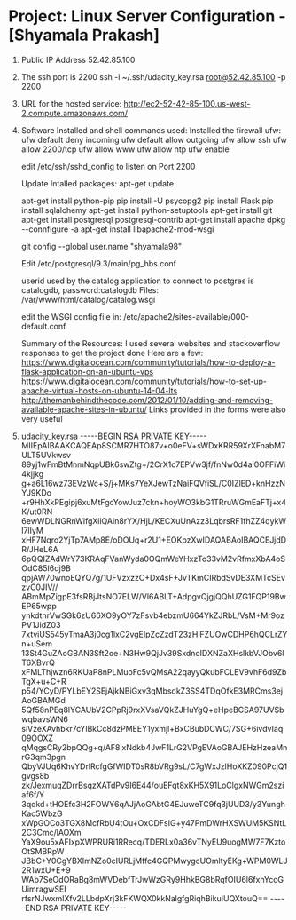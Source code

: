 Project: Linux Server Configuration  - [Shyamala Prakash]
================================
1. Public IP Address 52.42.85.100
2. The ssh port is 2200
   ssh -i ~/.ssh/udacity_key.rsa root@52.42.85.100 -p 2200
3. URL for the hosted service:
    http://ec2-52-42-85-100.us-west-2.compute.amazonaws.com/
    
4. Software Installed and shell commands used:
   Installed the firewall ufw:
     ufw default deny incoming
     ufw default allow outgoing
     ufw allow ssh
     ufw allow 2200/tcp
     ufw allow www
     ufw allow ntp
     ufw enable
     
    edit /etc/ssh/sshd_config to listen on Port 2200
     
     
   Update Intalled packages: 
    apt-get update
    
    apt-get install python-pip
    pip install -U psycopg2
    pip install Flask
    pip install sqlalchemy
    apt-get install python-setuptools
    apt-get install git
    apt-get install postgresql postgresql-contrib
    apt-get install apache
    dpkg --connfigure -a
    apt-get install libapache2-mod-wsgi
    
    git config --global user.name "shyamala98"
    
    Edit /etc/postgresql/9.3/main/pg_hbs.conf
    
    userid used by the catalog application to connect to postgres is
    catalogdb, password:catalogdb
    Files:
    /var/www/html/catalog/catalog.wsgi
    
    edit the WSGI config file in:
    /etc/apache2/sites-available/000-default.conf
    
    Summary of the Resources: 
    I used several websites and stackoverflow responses to get the project done
    Here are a few:
    https://www.digitalocean.com/community/tutorials/how-to-deploy-a-flask-application-on-an-ubuntu-vps
    https://www.digitalocean.com/community/tutorials/how-to-set-up-apache-virtual-hosts-on-ubuntu-14-04-lts
    http://themanbehindthecode.com/2012/01/10/adding-and-removing-available-apache-sites-in-ubuntu/
    Links provided in the forms were also very useful

5. udacity_key.rsa
-----BEGIN RSA PRIVATE KEY-----
MIIEpAIBAAKCAQEAp8SCMR7HTO87v+o0eFV+sWDxKRR59XrXFnabM7ULT5UVkwsv
89yj1wFmBtMnmNqpUBk6swZtg+/2CrX1c7EPVw3jf/fnNw0d4al0OFFiWi4kjjkg
g+a6L16wz73EVzWc+S/j+MKs7YeXJewTzNaiFQVfiSL/C0IZlED+knHzzNYJ9KDo
+r9HhXkPEgipj6xuMtFgcYowJuz7ckn+hoyWO3kbG1TRruWGmEaFTj+x4K/ut0RN
6ewWDLNGRnWifgXiiQAin8rYX/HjL/KECXuUnAzz3LqbrsRF1fhZZ4qykWl7lIyM
xHF7Nqro2YjTp7AMp8E/oDOUq+r2U1+EOKpzXwIDAQABAoIBAQCEJjdDR/JHeL6A
6pQQIZAdWrY73KRAqFVanWyda0OQmWeYHxzTo33vM2vRfmxXbA4oSOdC85I6dj9B
qpjAW70wnoEQYQ7g/1UFVzxzzC+Dx4sF+JvTKmCIRbdSvDE3XMTcSEvzvC0JIV//
ABmMpZigpE3fsRBjJtsNO7ELW/Vl6ABLT+AdpgvQjgjQQhUZG1FQP19BwEP65wpp
ynkdtnrVwSGk6zU66XO9yOY7zFsvb4ebzmU664YkZJRbL/VsM+Mr9ozPV1JidZ03
7xtviUS545yTmaA3j0cg1lxC2vgEIpZcZzdT23zHiFZUOwCDHP6hQCLrZYn+uSem
13St4GuZAoGBAN3Sft2oe+N3Hw9QjJv39SxdnoIDXNZaXHslkbVJObv6lT6XBvrQ
xFMLThjwzn6RKUaP8nPLMuoFc5vQMsA22qayyQkubFCLEV9vhF6d9ZbTgX+u+C+R
p54/YCyD/PYLbEY2SEjAjkNBiGxv3qMbsdkZ3SS4TDqOfkE3MRCms3ejAoGBAMGd
5Qf58nPEq8lYCAUbV2CPpRj9rxXVsaVQkZJHuYgQ+eHpeBCSA97UVSbwqbavsWN6
siVzeXAvhbkr7cYlBkCc8dzPMEEY1yxmjl+BxCBubDCWC/7SG+6ivdvIaq09OOXZ
qMqgsCRy2bpQQg+q/AF8lxNdkb4JwF1LrG2VPgEVAoGBAJEHzHzeaMnrG3qm3pgn
QbyVJUq6KhvYDrlRcfgGfWIDT0sR8bVRg9sL/C7gWxJzlHoXKZ090PcjQ1gvgs8b
zk/JexmuqZDrrBsqzXATdPv9I6E44/ouEFqt8xKH5X91LoClgxNWGm2sziaf6f/Y
3qokd+tHOEfc3H2FOWY6qAJjAoGAbtG4EJuweTC9fq3jUUD3/y3YunghKac5WbzG
xWpGOCo3TGX8McfRbU4tOu+OxCDFsIG+y47PmDWrHXSWUM5KSNtL2C3Cmc/lAOXm
YaX9ou5xAFIxpXWPRURi1RRecq/TDERLx0a36vTNyEU9uogMW7F7KztoOtSMBRpW
JBbC+Y0CgYBXImNZo0cIURLjMffc4GQPMwygcUOmltyEKg+WPM0WLJ2R1wxU+E+9
WAb7SeOdORaBg8mWVDebfTrJwWzGRy9HhkBG8bRqfOIU6l6fxhYcoGUimragwSEI
rfsrNJwxmIXfv2LLbdpXrj3kFKWQX0kkNalgfgRiqhBikuIUQXtouQ==
-----END RSA PRIVATE KEY-----


    